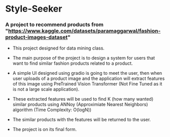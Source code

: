 # Style-Seeker

### A project to recommend products from "https://www.kaggle.com/datasets/paramaggarwal/fashion-product-images-dataset"

- This project designed for data mining class.
- The main purpose of the project is to design a system for users that want to find similar fashion products related to a product.
- A simple UI designed using gradio is going to meet the user, then when user uploads of a product image and the application will extract features of this image using PreTrained Vision Transformer (Not Fine Tuned as it is not a large scale application).
- These extracted features will be used to find K (how many wanted) similar products using ANNoy (Approximiate Nearest Neighbors) algorithm (Time Complexity: O(logN))
- The similar products with the features will be returned to the user.

- The project is on its final form. 
